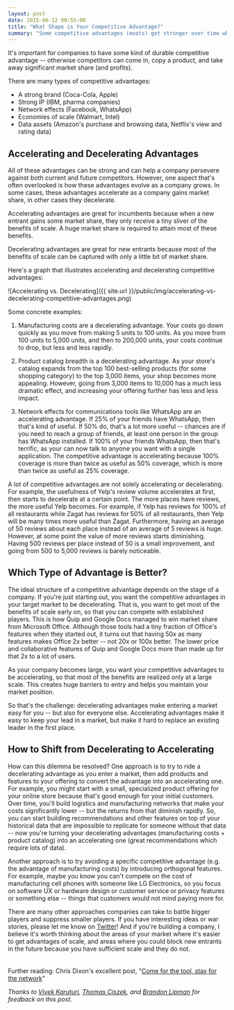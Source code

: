 ```yaml
---
layout: post
date: 2015-06-12 00:55:00
title: "What Shape is Your Competitive Advantage?"
summary: "Some competitive advantages (moats) get stronger over time while others plateau quickly. You should know what kind of moat you're building and what kind of moats you're competing against."
---
```


It's important for companies to have some kind of durable competitive advantage -- otherwise competitors can come in, copy a product, and take away significant market share (and profits).

There are many types of competitive advantages:

* A strong brand (Coca-Cola, Apple)
* Strong IP (IBM, pharma companies)
* Network effects (Facebook, WhatsApp)
* Economies of scale (Walmart, Intel)
* Data assets (Amazon's purchase and browsing data, Netflix's view and rating data)

## Accelerating and Decelerating Advantages

All of these advantages can be strong and can help a company persevere against both current and future competitors. However, one aspect that's often overlooked is how these advantages evolve as a company grows. In some cases, these advantages accelerate as a company gains market share, in other cases they decelerate.

Accelerating advantages are great for incumbents because when a new entrant gains some market share, they only receive a tiny sliver of the benefits of scale. A huge market share is required to attain most of these benefits.

Decelerating advantages are great for new entrants because most of the benefits of scale can be captured with only a little bit of market share.

Here's a graph that illustrates accelerating and decelerating competitive advantages:

![Accelerating vs. Decelerating]({{ site.url }}/public/img/accelerating-vs-decelerating-competitive-advantages.png)

Some concrete examples:

1. Manufacturing costs are a decelerating advantage. Your costs go down quickly as you move from making 5 units to 100 units. As you move from 100 units to 5,000 units, and then to 200,000 units, your costs continue to drop, but less and less rapidly.

2. Product catalog breadth is a decelerating advantage. As your store's catalog expands from the top 100 best-selling products (for some shopping category) to the top 3,000 items, your shop becomes more appealing. However, going from 3,000 items to 10,000 has a much less dramatic effect, and increasing your offering further has less and less impact.

3. Network effects for communications tools like WhatsApp are an accelerating advantage. If 25% of your friends have WhatsApp, then that's kind of useful. If 50% do, that's a lot more useful -- chances are if you need to reach a group of friends, at least one person in the group has WhatsApp installed. If 100% of your friends WhatsApp, then that's terrific, as your can now talk to anyone you want with a single application. The competitive advantage is accelerating because 100% coverage is more than twice as useful as 50% coverage, which is more than twice as useful as 25% coverage.

A lot of competitive advantages are not solely accelerating or decelerating. For example, the usefulness of Yelp's review volume accelerates at first, then starts to decelerate at a certain point. The more places have reviews, the more useful Yelp becomes. For example, if Yelp has reviews for 100% of all restaurants while Zagat has reviews for 50% of all restaurants, then Yelp will be many times more useful than Zagat. Furthermore, having an average of 50 reviews about each place instead of an average of 5 reviews is huge. However, at some point the value of more reviews starts diminishing. Having 500 reviews per place instead of 50 is a small improvement, and going from 500 to 5,000 reviews is barely noticeable.

## Which Type of Advantage is Better?

The ideal structure of a competitive advantage depends on the stage of a company. If you're just starting out, you want the competitive advantages in your target market to be decelerating. That is, you want to get most of the benefits of scale early on, so that you can compete with established players. This is how Quip and Google Docs managed to win market share from Microsoft Office. Although those tools had a tiny fraction of Office's features when they started out, it turns out that having 50x as many features makes Office 2x better -- not 20x or 100x better. The lower price and collaborative features of Quip and Google Docs more than made up for that 2x to a lot of users.

As your company becomes large, you want your competitive advantages to be accelerating, so that most of the benefits are realized only at a large scale. This creates huge barriers to entry and helps you maintain your market position.

So that's the challenge: decelerating advantages make entering a market easy for you -- but also for everyone else. Accelerating advantages make it easy to keep your lead in a market, but make it hard to replace an existing leader in the first place.

## How to Shift from Decelerating to Accelerating

How can this dilemma be resolved? One approach is to try to ride a decelerating advantage as you enter a market, then add products and features to your offering to convert the advantage into an accelerating one. For example, you might start with a small, specialized product offering for your online store because that's good enough for your initial customers. Over time, you'll build logistics and manufacturing networks that make your costs significantly lower -- but the returns from that diminish rapidly. So, you can start building recommendations and other features on top of your historical data that are impossible to replicate for someone without that data -- now you're turning your decelerating advantages (manufacturing costs + product catalog) into an accelerating one (great recommendations which require lots of data).

Another approach is to try avoiding a specific competitive advantage (e.g. the advantage of manufacturing costs) by introducing orthogonal features. For example, maybe you know you can't compete on the cost of manufacturing cell phones with someone like LG Electronics, so you focus on software UX or hardware design or customer service or privacy features or something else -- things that customers would not mind paying more for.

There are many other approaches companies can take to battle bigger players and suppress smaller players. If you have interesting ideas or war stories, please let me know on <a href="https://twitter.com/lpolovets" target="_blank">Twitter</a>! And if you're building a company, I believe it's worth thinking about the areas of your market where it's easier to get advantages of scale, and areas where you could block new entrants in the future because you have sufficient scale and they do not.  
<br>
<br>
Further reading: Chris Dixon's excellent post, "<a href="http://cdixon.org/2015/01/31/come-for-the-tool-stay-for-the-network/" target="_blank">Come for the tool, stay for the network</a>"

*Thanks to <a href="https://twitter.com/VivekxK" target="_blank">Vivek Karuturi</a>, <a href="https://twitter.com/ciszek" target="_blank">Thomas Ciszek</a>, and <a href="https://twitter.com/lipmanb" target="_blank">Brandon Lipman</a> for feedback on this post.*